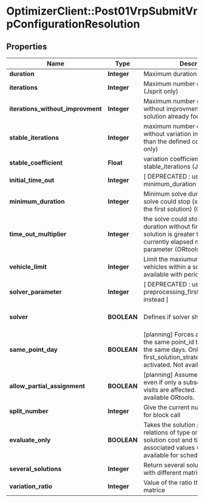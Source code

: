 # OptimizerClient::Post01VrpSubmitVrpConfigurationResolution

## Properties
Name | Type | Description | Notes
------------ | ------------- | ------------- | -------------
**duration** | **Integer** | Maximum duration of resolution | [optional] 
**iterations** | **Integer** | Maximum number of iterations (Jsprit only) | [optional] 
**iterations_without_improvment** | **Integer** | Maximum number of iterations without improvment from the best solution already found | [optional] 
**stable_iterations** | **Integer** | maximum number of iterations without variation in the solve bigger than the defined coefficient (Jsprit only) | [optional] 
**stable_coefficient** | **Float** | variation coefficient related to stable_iterations (Jsprit only) | [optional] 
**initial_time_out** | **Integer** | [ DEPRECATED : use minimum_duration instead] | [optional] 
**minimum_duration** | **Integer** | Minimum solve duration before the solve could stop (x10 in order to find the first solution) (ORtools only) | [optional] 
**time_out_multiplier** | **Integer** | the solve could stop itself if the solve duration without finding a new solution is greater than the time currently elapsed multiplicate by this parameter (ORtools only) | [optional] 
**vehicle_limit** | **Integer** | Limit the maxiumum number of vehicles within a solution. Not available with periodic heuristic. | [optional] 
**solver_parameter** | **Integer** | [ DEPRECATED : use preprocessing_first_solution_strategy instead ] | [optional] 
**solver** | **BOOLEAN** | Defines if solver should be called. | [optional] [default to true]
**same_point_day** | **BOOLEAN** | [planning] Forces all services with the same point_id to take place on the same days. Only available if first_solution_strategy is periodic is activated. Not available ORtools. | [optional] 
**allow_partial_assignment** | **BOOLEAN** | [planning] Assumes solution is valid even if only a subset of one service&#39;s visits are affected. Default: true. Not available ORtools. | [optional] [default to true]
**split_number** | **Integer** | Give the current number of process for block call | [optional] 
**evaluate_only** | **BOOLEAN** | Takes the solution provided through relations of type order and computes solution cost and time/distance associated values (Ortools only). Not available for scheduling yet. | [optional] 
**several_solutions** | **Integer** | Return several solution computed with different matrices | [optional] 
**variation_ratio** | **Integer** | Value of the ratio that will change the matrice | [optional] 


